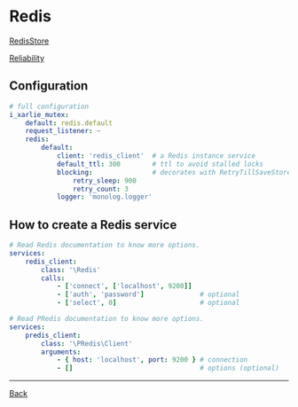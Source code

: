 # Redis

[RedisStore](https://symfony.com/doc/current/components/lock.html#redisstore)

[Reliability](https://symfony.com/doc/current/components/lock.html#id3)

## Configuration

```yaml
# full configuration
i_xarlie_mutex:
    default: redis.default
    request_listener: ~
    redis:
        default:
            client: 'redis_client'  # a Redis instance service
            default_ttl: 300        # ttl to avoid stalled locks
            blocking:               # decorates with RetryTillSaveStore
                retry_sleep: 900
                retry_count: 3
            logger: 'monolog.logger'
```

## How to create a Redis service

```yaml
# Read Redis documentation to know more options.
services:
    redis_client:
        class: '\Redis'
        calls:
            - ['connect', ['localhost', 9200]]
            - ['auth', 'password']              # optional
            - ['select', 0]                     # optional
```

```yaml
# Read PRedis documentation to know more options.
services:
    predis_client:
        class: '\PRedis\Client'
        arguments:
            - { host: 'localhost', port: 9200 } # connection
            - []                                # options (optional)
```


***
[Back](../README.md)
